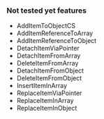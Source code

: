 ### Not tested yet features
- AddItemToObjectCS
- AddItemReferenceToArray
- AddItemReferenceToObject
- DetachItemViaPointer
- DetachItemFromArray
- DeleteItemFromArray
- DetachItemFromObject
- DeleteItemFromObject
- InsertItemInArray
- ReplaceItemViaPointer
- ReplaceItemInArray
- ReplaceItemInObject
